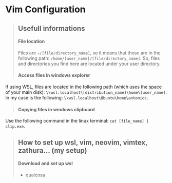 # Vim Configuration
> ## Usefull informations
> #### File location
> Files are ```~/[file/directory_name]```, so it means that those are in the following path: ```/home/[user_name]/[file/directory_name]```. So, files and directories you find here are located under your user directory.
> #### Access files in windows explorer
If using WSL, files are located in the following path (which uses the space of your main disk): ```\\wsl.localhost\[distribution_name]\home\[user_name]```. In my case is the following: ```\\wsl.localhost\Ubuntu\home\antonioc```.
> #### Copying files in windows clipboard
Use the following command in the linux terminal: ```cat [file_name] | clip.exe```.

> ## How to set up wsl, vim, neovim, vimtex, zathura... (my setup)
> #### Download and set up wsl
> - qualcosa
